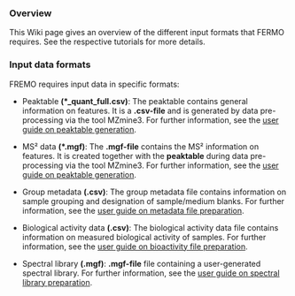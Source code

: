 ### Overview

This Wiki page gives an overview of the different input formats that FERMO requires. See the respective tutorials for more details.

### Input data formats

FREMO requires input data in specific formats:

- Peaktable **(*_quant_full.csv)**: 
The peaktable contains general information on features. It is a **.csv-file** and is generated by data pre-processing via the tool MZmine3. For further information, see the [user guide on peaktable generation](https://github.com/mmzdouc/FERMO/wiki/Peaktable-generation-tutorial).

- MS² data **(*.mgf)**:
The **.mgf-file** contains the MS² information on features. It is created together with the **peaktable** during data pre-processing via the tool MZmine3. For further information, see the [user guide on peaktable generation](https://github.com/mmzdouc/FERMO/wiki/Peaktable-generation-tutorial).

- Group metadata **(.csv)**:
The group metadata file contains information on sample grouping and designation of sample/medium blanks. For further information, see the [user guide on metadata file  preparation](https://github.com/mmzdouc/FERMO/wiki/Metadata-file-preparation-tutorial).

- Biological activity data **(.csv)**:
The biological activity data file contains information on measured biological activity of samples. For further information, see the [user guide on bioactivity file  preparation](https://github.com/mmzdouc/FERMO/wiki/Bioactivity-data-file-preparation-tutorial).

- Spectral library **(.mgf)**:
**.mgf-file** file containing a user-generated spectral library. For further information, see the [user guide on spectral library  preparation](https://github.com/mmzdouc/FERMO/wiki/Spectral-library-preparation-tutorial).
